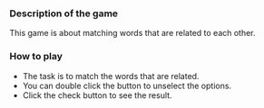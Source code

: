 

### Description of the game
This game is about matching words that are related to each other. 

### How to play
* The task is to match the words that are related.
* You can double click the button to unselect the options.
* Click the check button to see the result.